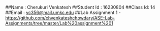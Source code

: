 ##Name : Cherukuri Venkatesh
##Student Id : 16230804
##Class Id: 14
##Email : vc356@mail.umkc.edu
##Lab Assignment 1 - https://github.com/chvenkateshchowdary/ASE-Lab-Assignments/tree/master/Lab%20assignment%201
